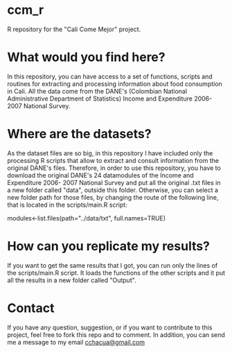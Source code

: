 # ccm_r
R repository for the "Cali Come Mejor" project.

# What would you find here?
In this repository, you can have access to a set of functions, scripts and routines for extracting and processing information about 
food consumption in Cali. All the data come from the DANE's (Colombian National Administrative Department of Statistics) 
Income and Expenditure 2006- 2007 National Survey.

# Where are the datasets?
As the dataset files are so big, in this repository I have included only the processing R scripts that allow to extract and consult
information from the original DANE's files. Therefore, in order to use this repository, you have to download the original DANE's 24 
datamodules of the Income and Expenditure 2006- 2007 National Survey and put all the original .txt files in a new folder called "data", 
outside this folder. Otherwise, you can select a new folder path for those files, by changing the route of the following line, 
that is located in the scripts/main.R script:

modules<-list.files(path="../data/txt", full.names=TRUE)

# How can you replicate my results?
If you want to get the same results that I got, you can run only the lines of the scripts/main.R script. It loads the functions of 
the other scripts and it put all the results in a new folder called "Output".


# Contact
If you have any question, suggestion, or if you want to contribute to this project, feel free to fork this repo and to comment.
In addition, you can send me a message to my email cchacua@gmail.com



